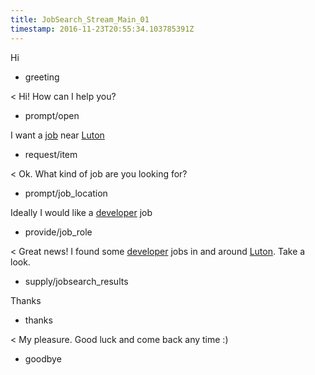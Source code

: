 ```yaml
---
title: JobSearch_Stream_Main_01
timestamp: 2016-11-23T20:55:34.103785391Z
---
```

Hi
* greeting

< Hi! How can I help you?
* prompt/open

I want a [job](item_type) near [Luton](location)
* request/item

< Ok. What kind of job are you looking for?
* prompt/job_location

Ideally I would like a [developer](jobrole) job
* provide/job_role

< Great news! I found some [developer](jobrole) jobs in and around [Luton](location). Take a look.
* supply/jobsearch_results

Thanks
* thanks

< My pleasure. Good luck and come back any time :)
* goodbye
